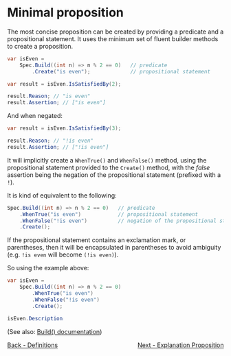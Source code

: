 ﻿# Minimal proposition
The most concise proposition can be created by providing a predicate and a propositional statement.
It uses the minimum set of fluent builder methods to create a proposition.

```csharp
var isEven =
    Spec.Build((int n) => n % 2 == 0)   // predicate
        .Create("is even");             // propositional statement

var result = isEven.IsSatisfiedBy(2);

result.Reason; // "is even"
result.Assertion; // ["is even"]
```

And when negated:

```csharp
var result = isEven.IsSatisfiedBy(3);

result.Reason; // "!is even"
result.Assertion; // ["!is even"]
```

It will implicitly create a `WhenTrue()` and `WhenFalse()` method, using the propositional statement provided to the 
`Create()` method, with the _false_ assertion being the negation of the propositional statement (prefixed with a `!`).

It is kind of equivalent to the following:

```csharp
Spec.Build((int n) => n % 2 == 0)   // predicate
    .WhenTrue("is even")            // propositional statement
    .WhenFalse("!is even")          // negation of the propositional statement
    .Create();
```

If the propositional statement contains an exclamation mark, or parentheses, then it will be encapsulated in 
parentheses to avoid ambiguity (e.g. `!is even` will become `(!is even)`).

So using the example above:
```csharp
var isEven =
    Spec.Build((int n) => n % 2 == 0)  
        .WhenTrue("is even")           
        .WhenFalse("!is even")         
        .Create();

isEven.Description
```

(See also: [Build() documentation](../Documentation/Build.md))

<div style="display: flex; justify-content: space-between;">
  <a href="./2.Definitions.md">Back - Definitions</a>
  <a href="./4.ExplanationProposition.md">Next - Explanation Proposition</a>
</div>